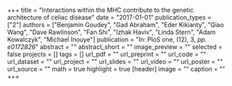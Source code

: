 +++
title = "Interactions within the MHC contribute to the genetic architecture of celiac disease"
date = "2017-01-01"
publication_types = ["2"]
authors = ["Benjamin Goudey", "Gad Abraham", "Eder Kikianty", "Qiao Wang", "Dave Rawlinson", "Fan Shi", "Izhak Haviv", "Linda Stern", "Adam Kowalczyk", "Michael Inouye"]
publication = "In: PloS one, (12), 3, _pp. e0172826_"
abstract = ""
abstract_short = ""
image_preview = ""
selected = false
projects = []
tags = []
url_pdf = ""
url_preprint = ""
url_code = ""
url_dataset = ""
url_project = ""
url_slides = ""
url_video = ""
url_poster = ""
url_source = ""
math = true
highlight = true
[header]
image = ""
caption = ""
+++
